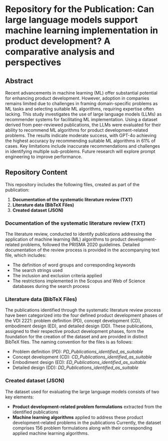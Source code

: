 # Repository for the Publication: Can large language models support machine learning implementation in product development? A comparative analysis and perspectives 
## Abstract
Recent advancements in machine learning (ML) offer substantial potential for enhancing product development. However, adoption in companies remains limited due to challenges in framing domain-specific problems as ML tasks and selecting suitable ML algorithms, requiring expertise often lacking. This study investigates the use of large language models (LLMs) as recommender systems for facilitating ML implementation. Using a dataset derived from peer-reviewed publications, the LLMs were evaluated for their ability to recommend ML algorithms for product development-related problems. The results indicate moderate success, with GPT-4o achieving the highest accuracy by recommending suitable ML algorithms in 61% of cases. Key limitations include inaccurate recommendations and challenges in identifying multiple sub-problems. Future research will explore prompt engineering to improve performance.
## Repository Content
This repository includes the following files, created as part of the publication:
1. **Documentation of the systematic literature review (TXT)**
2. **Literature data (BibTeX Files)**
3. **Created dataset (JSON)**

### Documentation of the systematic literature review (TXT)
The literature review, conducted to identify publications addressing the application of machine learning (ML) algorithms to product development-related problems, followed the PRISMA 2020 guidelines. Detailed documentation of the review process is provided in the accompanying text file, which includes:
- The definition of word groups and corresponding keywords
- The search strings used
- The inclusion and exclusion criteria applied
- The restrictions implemented in the Scopus and Web of Science databases during the search process

### Literature data (BibTeX Files)
The publications identified through the systematic literature review process have been categorized into the four defined product development phases of the VDI 2221: problem definition (PD), concept development (CD), embodiment design (ED), and detailed design (DD). These publications, assigned to their respective product development phases, form the foundation for the creation of the dataset and are provided in distinct BibTeX files. The naming convention for the files is as follows:
- Problem definition (PD): *PD_Publications_identified_as_suitable*
- Concept development (CD): *CD_Publications_identified_as_suitable*
- Embodiment design (ED): *ED_Publications_identified_as_suitable*
- Detailed design (DD): *DD_Publications_identified_as_suitable*
  
### Created dataset (JSON)
The dataset used for evaluating the large language models consists of two key elements: 
- **Product development-related problem formulations** extracted from the identified publications
- **Machine learning algorithms** applied to address these product development-related problems in the publications
Currently, the dataset comprises 156 problem formulations along with their corresponding applied machine learning algorithms.
